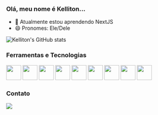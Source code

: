 ### Olá, meu nome é Kelliton...

- 🌱 Atualmente estou aprendendo NextJS
- 😄 Pronomes: Ele/Dele

![Kelliton's GitHub stats](https://github-readme-stats.vercel.app/api?username=programmerkelliton&show_icons=true&theme=radical)

### Ferramentas e Tecnologias
<div>
  <img src="https://cdn.jsdelivr.net/gh/devicons/devicon/icons/html5/html5-original.svg" width="40px"/>
  <img src="https://cdn.jsdelivr.net/gh/devicons/devicon/icons/css3/css3-original.svg" width="40px"/>          
  <img src="https://cdn.jsdelivr.net/gh/devicons/devicon/icons/javascript/javascript-original.svg" width="40px"/> 
  <img src="https://cdn.jsdelivr.net/gh/devicons/devicon/icons/sass/sass-original.svg" width="40px"/>       
  <img src="https://cdn.jsdelivr.net/gh/devicons/devicon/icons/react/react-original.svg" width="40px"/>  
  <img src="https://cdn.jsdelivr.net/gh/devicons/devicon/icons/git/git-original.svg" width="40px"/>
  <img src="https://cdn.jsdelivr.net/gh/devicons/devicon/icons/github/github-original.svg" width="40px"/>                
  <img src="https://cdn.jsdelivr.net/gh/devicons/devicon/icons/linux/linux-original.svg" width="40px"/>   
  <img src="https://cdn.jsdelivr.net/gh/devicons/devicon/icons/npm/npm-original-wordmark.svg" width="40px"/>          
</div>

### Contato
<div>
  <a href="https://www.linkedin.com/in/kelliton-santana-0951b622a" target="_blank">
    <img src="https://img.shields.io/badge/-LinkedIn-%230077B5?style=for-the-badge&logo=linkedin&logoColor=white" target="_blank">
  </a> 
</div>


